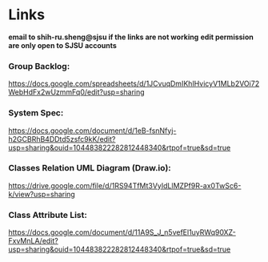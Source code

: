 # Links
**email to shih-ru.sheng@sjsu if the links are not working**
**edit permission are only open to SJSU accounts**

### Group Backlog:
https://docs.google.com/spreadsheets/d/1JCvuqDmIKhIHvicyV1MLb2VOi72WebHdFx2wUzmmFq0/edit?usp=sharing

### System Spec:
https://docs.google.com/document/d/1eB-fsnNfyj-h2GCBRhB4DDtd5zsfc9kK/edit?usp=sharing&ouid=104483822282812448340&rtpof=true&sd=true

### Classes Relation UML Diagram (Draw.io):
https://drive.google.com/file/d/1RS94TfMt3VyIdLlMZPf9R-ax0TwSc6-k/view?usp=sharing

### Class Attribute List:
https://docs.google.com/document/d/11A9S_J_n5vefEl1uyRWq90XZ-FxvMnLA/edit?usp=sharing&ouid=104483822282812448340&rtpof=true&sd=true
